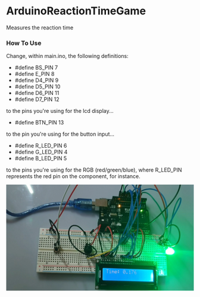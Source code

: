 # ArduinoReactionTimeGame
Measures the reaction time

### How To Use
Change, within main.ino, the following definitions:
- #define BS_PIN 7
- #define E_PIN 8
- #define D4_PIN 9
- #define D5_PIN 10
- #define D6_PIN 11
- #define D7_PIN 12

to the pins you're using for the lcd display...
- #define BTN_PIN 13

to the pin you're using for the button input...
- #define R_LED_PIN 6
- #define G_LED_PIN 4
- #define B_LED_PIN 5

to the pins you're using for the RGB (red/green/blue), where R_LED_PIN represents the red pin on the component, for instance.

![Image failed to display.](ArduinoReactionGame.PNG)
